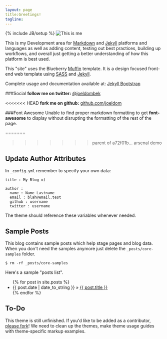 ```yaml
---
layout: page
title:Greetings!
tagline:
---
```

{% include JB/setup %}
![This is me](http://www.joeldombek.com/images/github/jd-github-io3.jpg "This is me")

This is my Development area for [Markdown](http://daringfireball.net/projects/markdown/) and [Jekyll](http://jekyllbootstrap.com/usage/jekyll-quick-start.html) platforms and languages as well as adding content, testing out best practices, building up workflows, and overall just getting a better understanding of how this platform is best used.

This "site" uses the Blueberry [Muffin](http://www.richbray.me/muffin/) template. It is a design focused front-end web template using [SASS](http://sass-lang.com/) and [Jekyll](http://jekyllrb.com/).

Complete usage and documentation available at: [Jekyll Bootstrap](http://jekyllbootstrap.com)

###Social
**follow me on twitter:** [@joeldombek](https://twitter.com/joeldombek)

<<<<<<< HEAD
**fork me on github:** [github.com/joeldom](https://github.com/joeldom)

###Font Awesome
Unable to find proper markdown formatting to get **font-awesome** to display without disrupting the formatting of the rest of the page.

=======
>>>>>>> parent of a72f01b... arsenal demo
## Update Author Attributes

In `_config.yml` remember to specify your own data:
    
    title : My Blog =)
    
    author :
      name : Name Lastname
      email : blah@email.test
      github : username
      twitter : username

The theme should reference these variables whenever needed.
    
## Sample Posts

This blog contains sample posts which help stage pages and blog data.
When you don't need the samples anymore just delete the `_posts/core-samples` folder.

    $ rm -rf _posts/core-samples

Here's a sample "posts list".

<ul class="posts">
  {% for post in site.posts %}
    <li><span>{{ post.date | date_to_string }}</span> &raquo; <a href="{{ BASE_PATH }}{{ post.url }}">{{ post.title }}</a></li>
  {% endfor %}
</ul>

## To-Do

This theme is still unfinished. If you'd like to be added as a contributor, [please fork](http://github.com/plusjade/jekyll-bootstrap)!
We need to clean up the themes, make theme usage guides with theme-specific markup examples.


